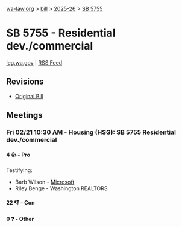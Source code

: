 [wa-law.org](/) > [bill](/bill/) > [2025-26](/bill/2025-26/) > [SB 5755](/bill/2025-26/sb/5755/)

# SB 5755 - Residential dev./commercial
[leg.wa.gov](https://app.leg.wa.gov/billsummary?BillNumber=5755&Year=2025&Initiative=false) | [RSS Feed](./rss.xml)

## Revisions
* [Original Bill](1/)

## Meetings
### Fri 02/21 10:30 AM - Housing (HSG): SB 5755 Residential dev./commercial
#### 4 👍 - Pro
Testifying:
* Barb Wilson - [Microsoft](/org/microsoft/)
* Riley Benge - Washington REALTORS

#### 22 👎 - Con

#### 0 ❓ - Other
